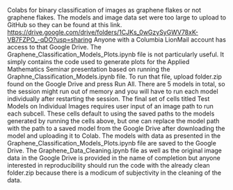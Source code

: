 Colabs for binary classification of images as graphene flakes or not graphene flakes. The models and image data set were too large to upload to GitHub
so they can be found at this link. https://drive.google.com/drive/folders/1CJKs_0wGzySyGWV78xK-VB7FZPO_-qDO?usp=sharing Anyone with a Columbia LionMail account 
has access to that Google Drive. The Graphene_Classification_Models_Plots.ipynb file is not particularly useful. It simply contains the code used to generate
plots for the Applied Mathematics Seminar presentation based on running the Graphne_Classification_Models.ipynb file. To run that file, upload folder.zip found 
on the Google Drive and press Run All. There are 5 models in total, so the session might run out of memory and you will have to run each model individually after restarting
the session. The final set of cells titled Test Models on Individual Images requires user input of an image path to run each subcell. These cells default to using the saved paths to the models generated by running the cells above, but one can replace the model path with the path to a saved model from the Google Drive after downloading the model and uploading it to Colab. The models with data as presented in the Graphene_Classification_Models_Plots.ipynb file are saved to the Google Drive. The Graphene_Data_Cleaning.ipynb file as well as the original image data in the Google Drive is provided in the name of completion but anyone interested in reproducibility should run the code with the already clean folder.zip because there is a modicum of subjectivity in the cleaning of the data. 
